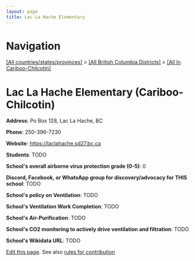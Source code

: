 ```yaml
---
layout: page
title: Lac La Hache Elementary
---
```

# Navigation

[[All countries/states/provinces]](../../..) > [[All British Columbia Districts]](../..) > [[All In Cariboo-Chilcotin]](..)

# Lac La Hache Elementary (Cariboo-Chilcotin)

**Address**: Po Box 128, Lac La Hache, BC

**Phone**: 250-396-7230

**Website**: <https://laclahache.sd27.bc.ca>

**Students**: TODO

**School's overall airborne virus protection grade (0-5)**: 0

**Discord, Facebook, or WhatsApp group for discovery/advocacy for THIS school**: TODO

**School's policy on Ventilation**: TODO

**School's Ventilation Work Completion**: TODO

**School's Air-Purification**: TODO

**School's CO2 monitoring to actively drive ventilation and filtration**: TODO

**School's Wikidata URL**: TODO


[Edit this page](https://github.com/ventilate-schools/BC/edit/main/./Cariboo-Chilcotin/Lac_La_Hache_Elementary.md). See also [rules for contribution](../../../contribution-rules/)